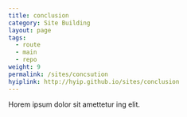 ```yaml
---
title: conclusion
category: Site Building
layout: page
tags:
  - route
  - main
  - repo
weight: 9
permalink: /sites/concsution
hyiplink: http://hyip.github.io/sites/conclusion
---
```


Horem ipsum dolor sit amettetur ing elit. 
